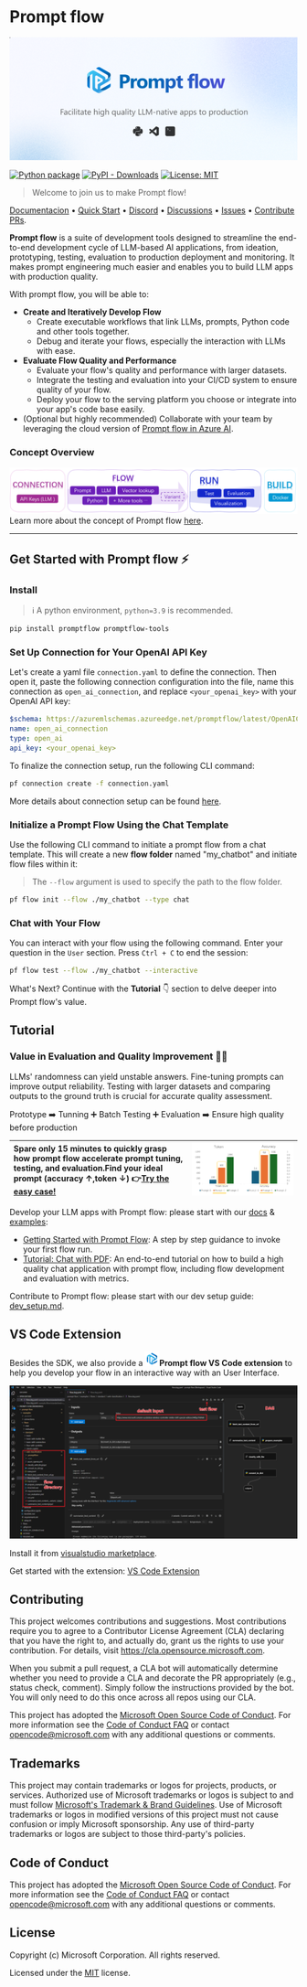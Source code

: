 # Prompt flow
![banner](examples/tutorials/quick-start/media/banner.png)

[![Python package](https://img.shields.io/pypi/v/promptflow)](https://pypi.org/project/promptflow/)
[![PyPI - Downloads](https://img.shields.io/pypi/dm/promptflow)](https://pypi.org/project/promptflow/)
[![License: MIT](https://img.shields.io/github/license/microsoft/promptflow)](https://github.com/microsoft/promptflow/blob/main/LICENSE)

> Welcome to join us to make Prompt flow!

[Documentacion](https://microsoft.github.io/promptflow) • [Quick Start](https://github.com/microsoft/promptflow/blob/main/docs/how-to-guides/quick-start.md)  • [Discord](https://discord.gg/bnXr6kxs) •  [Discussions](https://github.com/microsoft/promptflow/discussions) • [Issues](https://github.com/microsoft/promptflow/issues/new/choose) • [Contribute PRs](https://github.com/microsoft/promptflow/pulls).

**Prompt flow** is a suite of development tools designed to streamline the end-to-end development cycle of LLM-based AI applications, from ideation, prototyping, testing, evaluation to production deployment and monitoring. It makes prompt engineering much easier and enables you to build LLM apps with production quality.

With prompt flow, you will be able to:

- **Create and Iteratively Develop Flow**
    - Create executable workflows that link LLMs, prompts, Python code and other tools together.
    - Debug and iterate your flows, especially the interaction with LLMs with ease.
- **Evaluate Flow Quality and Performance**
    - Evaluate your flow's quality and performance with larger datasets.
    - Integrate the testing and evaluation into your CI/CD system to ensure quality of your flow.
    - Deploy your flow to the serving platform you choose or integrate into your app's code base easily.
- (Optional but highly recommended) Collaborate with your team by leveraging the cloud version of [Prompt flow in Azure AI](https://learn.microsoft.com/en-us/azure/machine-learning/prompt-flow/overview-what-is-prompt-flow?view=azureml-api-2).

### Concept Overview

![concept](examples/tutorials/quick-start/media/concept.png)
Learn more about the concept of Prompt flow [here](https://microsoft.github.io/promptflow/concepts/index.html).

------
## Get Started with Prompt flow ⚡

### Install

> ℹ️ A python environment, `python=3.9` is recommended.

```sh
pip install promptflow promptflow-tools
```

### Set Up Connection for Your OpenAI API Key

Let's create a yaml file `connection.yaml` to define the connection. Then open it, paste the following connection configuration into the file, name this connection as `open_ai_connection`, and replace `<your_openai_key>` with your OpenAI API key:

```yaml
$schema: https://azuremlschemas.azureedge.net/promptflow/latest/OpenAIConnection.schema.json
name: open_ai_connection
type: open_ai
api_key: <your_openai_key>
```

To finalize the connection setup, run the following CLI command:

```sh
pf connection create -f connection.yaml
```
More details about connection setup can be found [here](https://microsoft.github.io/concepts/concept-connections.html).

### Initialize a Prompt Flow Using the Chat Template

Use the following CLI command to initiate a prompt flow from a chat template. This will create a new **flow folder** named "my_chatbot" and initiate flow files within it:

> The `--flow` argument is used to specify the path to the flow folder.

```sh
pf flow init --flow ./my_chatbot --type chat
```

### Chat with Your Flow
 
You can interact with your flow using the following command. Enter your question in the `User` section. Press `Ctrl + C` to end the session:

```sh
pf flow test --flow ./my_chatbot --interactive
```

What's Next? Continue with the **Tutorial**  👇 section to delve deeper into Prompt flow's value.

## Tutorial

### Value in Evaluation and Quality Improvement 🏃‍♂️

LLMs' randomness can yield unstable answers. Fine-tuning prompts can improve output reliability. Testing with larger datasets and comparing outputs to the ground truth is crucial for accurate quality assessment.

Prototype ➡️ Tunning  ➕  Batch Testing ➕ Evaluation ➡️ Ensure high quality before production

| Spare only 15 minutes to quickly grasp how prompt flow accelerate prompt tuning, testing, and evaluation.Find your ideal prompt (accuracy ↑,token ↓) 👉[Try the easy case!](examples/tutorials/quick-start/promptflow-quality-improvement.md) | <img src="examples/tutorials/quick-start/media/realcase.png" alt="comparison resutl" width="1000px"/>|  
| :------ | :------: |

Develop your LLM apps with Prompt flow: please start with our [docs](https://microsoft.github.io/promptflow) & [examples](./examples/README.md):
- [Getting Started with Prompt Flow](https://microsoft.github.io/promptflow/how-to-guides/quick-start.html): A step by step guidance to invoke your first flow run.
- [Tutorial: Chat with PDF](https://github.com/microsoft/promptflow/blob/main/examples/tutorials/e2e-development/chat-with-pdf.md): An end-to-end tutorial on how to build a high quality chat application with prompt flow, including flow development and evaluation with metrics.

Contribute to Prompt flow: please start with our dev setup guide: [dev_setup.md](./docs/dev/dev_setup.md).

## VS Code Extension

Besides the SDK, we also provide a <img src="examples/tutorials/quick-start/media/logo_pf.png" alt="alt text" width="25"/>**Prompt flow VS Code extension** to help you develop your flow in an interactive way with an User Interface.

![vsc extension](docs/media/how-to-guides/quick-start/vscode-flow-dag.png)

Install it from [visualstudio marketplace](https://marketplace.visualstudio.com/items?itemName=prompt-flow.prompt-flow). 

Get started with the extension: [VS Code Extension](https://microsoft.github.io/how-to-guides/quick-start.html#using-vs-code-extension-to-visualize-the-flow)

## Contributing

This project welcomes contributions and suggestions.  Most contributions require you to agree to a
Contributor License Agreement (CLA) declaring that you have the right to, and actually do, grant us
the rights to use your contribution. For details, visit https://cla.opensource.microsoft.com.

When you submit a pull request, a CLA bot will automatically determine whether you need to provide
a CLA and decorate the PR appropriately (e.g., status check, comment). Simply follow the instructions
provided by the bot. You will only need to do this once across all repos using our CLA.

This project has adopted the [Microsoft Open Source Code of Conduct](https://opensource.microsoft.com/codeofconduct/).
For more information see the [Code of Conduct FAQ](https://opensource.microsoft.com/codeofconduct/faq/) or
contact [opencode@microsoft.com](mailto:opencode@microsoft.com) with any additional questions or comments.

## Trademarks

This project may contain trademarks or logos for projects, products, or services. Authorized use of Microsoft
trademarks or logos is subject to and must follow
[Microsoft's Trademark & Brand Guidelines](https://www.microsoft.com/en-us/legal/intellectualproperty/trademarks/usage/general).
Use of Microsoft trademarks or logos in modified versions of this project must not cause confusion or imply Microsoft sponsorship.
Any use of third-party trademarks or logos are subject to those third-party's policies.

## Code of Conduct

This project has adopted the
[Microsoft Open Source Code of Conduct](https://opensource.microsoft.com/codeofconduct/).
For more information see the
[Code of Conduct FAQ](https://opensource.microsoft.com/codeofconduct/faq/)
or contact [opencode@microsoft.com](mailto:opencode@microsoft.com)
with any additional questions or comments.

## License

Copyright (c) Microsoft Corporation. All rights reserved.

Licensed under the [MIT](LICENSE) license.
